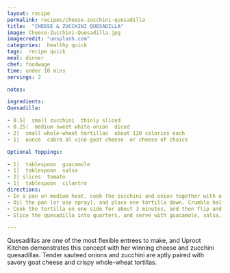 ```yaml
---
layout: recipe
permalink: recipes/cheese-zucchini-quesadilla
title:  "CHEESE & ZUCCHINI QUESADILLA"
image: Cheese-Zucchini-Quesadilla.jpg
imagecredit: "unsplash.com"
categories:  healthy quick
tags:  recipe quick
meal: dinner
chef: foodwage
time: under 10 mins
servings: 2

notes:

ingredients:
Quesadilla:

- 0.5|  small zucchini  thinly sliced
- 0.25|  medium sweet white onion  diced
- 2|  small whole-wheat tortillas  about 120 calories each
- 1|  ounce  cabra al vino goat cheese  or cheese of choice

Optional Toppings:

- 1|  tablespoon  guacamole
- 1|  tablespoon  salsa
- 2| slices  tomato
- 1|  tablespoon  cilantro
directions:
- In a pan on medium heat, cook the zucchini and onion together with a bit of salt and pepper until they begin to soften and brown (about 5 minutes). Remove from the heat.
- Oil the pan (or use spray), and place one tortilla down. Crumble half the cheese on top of it, layer the veggies on top of the cheese, and then crumble the additional cheese on top. Push the other tortilla down on top.
- Cook the tortilla on one side for about 3 minutes, and then flip and cook it on its other side for about 2 minutes. It should be browning nicely and crisping up.
- Slice the quesadilla into quarters, and serve with guacamole, salsa, tomato and cilantro.

---
```


Quesadillas are one of the most flexible entrees to make, and Uproot Kitchen demonstrates this concept with her winning cheese and zucchini quesadillas. Tender sauteed onions and zucchini are aptly paired with savory goat cheese and crispy whole-wheat tortillas.